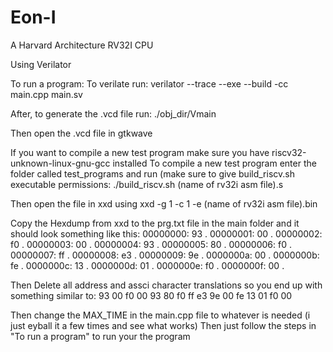 # Eon-I
A Harvard Architecture RV32I CPU

Using Verilator

To run a program:
  To verilate run:
    verilator --trace --exe --build -cc main.cpp main.sv
  
  After, to generate the .vcd file run:
    ./obj_dir/Vmain
  
  Then open the .vcd file in gtkwave


If you want to compile a new test program make sure you have riscv32-unknown-linux-gnu-gcc installed
To compile a new test program enter the folder called test_programs and run (make sure to give build_riscv.sh executable permissions: 
  ./build_riscv.sh (name of rv32i asm file).s

Then open the file in xxd using 
  xxd -g 1 -c 1 -e (name of rv32i asm file).bin

Copy the Hexdump from xxd to the prg.txt file in the main folder and it should look something like this:
  00000000: 93  .
  00000001: 00  .
  00000002: f0  .
  00000003: 00  .
  00000004: 93  .
  00000005: 80  .
  00000006: f0  .
  00000007: ff  .
  00000008: e3  .
  00000009: 9e  .
  0000000a: 00  .
  0000000b: fe  .
  0000000c: 13  .
  0000000d: 01  .
  0000000e: f0  .
  0000000f: 00  .

Then Delete all address and assci character translations so you end up with something similar to:
  93
  00
  f0
  00
  93
  80
  f0
  ff
  e3
  9e
  00
  fe
  13
  01
  f0
  00

Then change the MAX_TIME in the main.cpp file to whatever is needed (i just eyball it a few times and see what works)
Then just follow the steps in "To run a program" to run your the program
